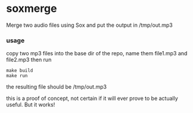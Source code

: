 # soxmerge
Merge two audio files using Sox and put the output in /tmp/out.mp3

### usage
copy two mp3 files into the base dir of the repo, name them file1.mp3 and file2.mp3 then run
```
make build
make run
```

the resulting file should be /tmp/out.mp3

this is a proof of concept, not certain if it will ever prove to be actually useful.  But it works!
